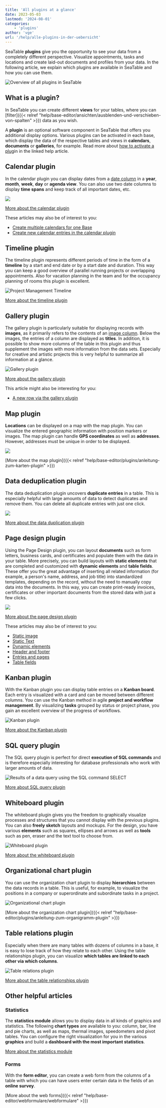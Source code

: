 ```yaml
---
title: 'All plugins at a glance'
date: 2023-05-03
lastmod: '2024-08-01'
categories:
    - 'plugins'
author: 'vge'
url: '/help/alle-plugins-in-der-uebersicht'
---
```


SeaTable **plugins** give you the opportunity to see your data from a completely different perspective. Visualize appointments, tasks and locations and create laid-out documents and profiles from your data. In the following article, we explain which plugins are available in SeaTable and how you can use them.

![Overview of all plugins in SeaTable](images/Uebersicht-ueber-alle-Plugins-in-SeaTable.gif)

## What is a plugin?

In SeaTable you can create different **views** for your tables, where you can [filter]({{< relref "help/base-editor/ansichten/ausblenden-und-verschieben-von-spalten" >}}) data as you wish.

A **plugin** is an optional software component in SeaTable that offers you additional display options. Various plugins can be activated in each base, which display the data of the respective tables and views in **calendars**, **documents** or **galleries**, for example. Read more about [how to activate a plug](https://seatable.io/en/docs/plugins/aktivieren-eines-plugins-in-einer-base/)in in the linked help article.

## Calendar plugin

In the calendar plugin you can display dates from a [date column](https://seatable.io/en/docs/datum-dauer-und-personen/die-datum-spalte/) in a **year**, **month**, **week**, **day** or **agenda view**. You can also use two date columns to display **time spans** and keep track of all important dates, etc.

![](images/Calendar.png)

[More about the calendar plugin](https://seatable.io/en/docs/plugins/anleitung-zum-kalender-plugin/)

These articles may also be of interest to you:

- [Create multiple calendars for one Base](https://seatable.io/en/docs/kalender-plugin/mehrere-kalender-fuer-eine-base-anlegen/)
- [Create new calendar entries in the calendar plugin](https://seatable.io/en/docs/kalender-plugin/neue-kalendereintraege-im-kalender-plugin-anlegen/)

## Timeline plugin

The timeline plugin represents different periods of time in the form of a **timeline** by a start and end date or by a start date and duration. This way you can keep a good overview of parallel running projects or overlapping appointments. Also for vacation planning in the team and for the occupancy planning of rooms this plugin is excellent.

![Project Management Timeline](images/projektmanagement-timeline.png)

[More about the timeline plugin](https://seatable.io/en/docs/plugins/anleitung-zum-timeline-plugin/)

## Gallery plugin

The gallery plugin is particularly suitable for displaying records with **images**, as it primarily refers to the contents of an [image column](https://seatable.io/en/docs/dateien-und-bilder/die-bild-spalte/). Below the images, the entries of a column are displayed as **titles**. In addition, it is possible to show more columns of the table in this plugin and thus supplement the images with more information from the data sets. Especially for creative and artistic projects this is very helpful to summarize all information at a glance.

![Gallery plugin](images/Galerie.png)

[More about the gallery plugin](https://seatable.io/en/docs/galerie-plugin/anleitung-zum-galerie-plugin/)

This article might also be interesting for you:

- [A new row via the gallery plugin](https://seatable.io/en/docs/galerie-plugin/eine-neue-zeile-ueber-das-galerie-plugin-hinzufuegen/)

## Map plugin

**Locations** can be displayed on a map with the map plugin. You can visualize the entered geographic information with position markers or images. The map plugin can handle **GPS coordinates** as well as **addresses**. However, addresses must be unique in order to be displayed.

![](images/Map.png)

[More about the map plugin]({{< relref "help/base-editor/plugins/anleitung-zum-karten-plugin" >}})

## Data deduplication plugin

The data deduplication plugin uncovers **duplicate entries** in a table. This is especially helpful with large amounts of data to detect duplicates and remove them. You can delete all duplicate entries with just one click.

![](images/Deduplication.png)

[More about the data duplication plugin](https://seatable.io/en/docs/plugins/anleitung-zum-datendeduplizierungs-plugin/)

## Page design plugin

Using the Page Design plugin, you can layout **documents** such as form letters, business cards, and certificates and populate them with the data in your table. More precisely, you can build layouts with **static elements** that are completed and customized with **dynamic elements** and **table fields**. These offer you the great advantage of inserting all related information (for example, a person's name, address, and job title) into standardized templates, depending on the record, without the need to manually copy data into the documents. In this way, you can create print-ready invoices, certificates or other important documents from the stored data with just a few clicks.

![](images/Pagedesign.png)

[More about the page design plugin](https://seatable.io/en/docs/seitendesign-plugin/anleitung-zum-seitendesign-plugin/)

These articles may also be of interest to you:

- [Static image](https://seatable.io/en/docs/seitendesign-plugin/statisches-bild/)
- [Static Text](https://seatable.io/en/docs/seitendesign-plugin/statischer-text/)
- [Dynamic elements](https://seatable.io/en/docs/seitendesign-plugin/dynamische-elemente/)
- [Header and footer](https://seatable.io/en/docs/seitendesign-plugin/kopf-und-fusszeile/)
- [Entries and pages](https://seatable.io/en/docs/seitendesign-plugin/eintraege-und-seiten/)
- [Table fields](https://seatable.io/en/docs/seitendesign-plugin/tabellenfelder/)

## Kanban plugin

With the Kanban plugin you can display table entries on a **Kanban board**. Each entry is visualized with a card and can be moved between different columns. You can use the Kanban method in agile **project and workflow management**. By visualizing **tasks** grouped by status or project phase, you gain an excellent overview of the progress of workflows.

![Kanban plugin](images/Kanban-Plugin.png)

[More about the Kanban plugin](https://seatable.io/en/docs/kanban-plugin/anleitung-zum-kanban-plugin/)

## SQL query plugin

The SQL query plugin is perfect for direct **execution of SQL commands** and is therefore especially interesting for database professionals who work with larger amounts of data.

![Results of a data query using the SQL command SELECT](images/results-data-sql-query.png)

[More about SQL query plugin](https://seatable.io/en/docs/plugins/anleitung-zum-sql-abfrage-plugin/)

## Whiteboard plugin

The whiteboard plugin gives you the freedom to graphically visualize processes and structures that you cannot display with the previous plugins. You can also **freely sketch** layouts and mockups. For the design, you have various **elements** such as squares, ellipses and arrows as well as **tools** such as pen, eraser and the text tool to choose from.

![Whiteboard plugin](images/Whiteboard-Plugin.png)

[More about the whiteboard plugin](https://seatable.io/en/docs/plugins/anleitung-zum-whiteboard-plugin/)

## Organizational chart plugin

You can use the organization chart plugin to display **hierarchies** between the data records in a table. This is useful, for example, to visualize the positions in a company or superordinate and subordinate tasks in a project.

![Organizational chart plugin](images/Organigramm-Plugin.png)

[More about the organization chart plugin]({{< relref "help/base-editor/plugins/anleitung-zum-organigramm-plugin" >}})

## Table relations plugin

Especially when there are many tables with dozens of columns in a base, it is easy to lose track of how they relate to each other. Using the table relationships plugin, you can visualize **which tables are linked to each other via which columns**.

![Table relations plugin](images/Table-Relationships-Plugin.png)

[More about the table relationships plugin](https://seatable.io/en/docs/plugins/anleitung-zum-tabellenbeziehungen-plugin/)

## Other helpful articles

### Statistics

The **statistics module** allows you to display data in all kinds of graphics and statistics. The following **chart types** are available to you: column, bar, line and pie charts, as well as maps, thermal images, speedometers and pivot tables. You can configure the right visualization for you in the various **graphics** and build a **dashboard with the most important statistics**.

[More about the statistics module](https://seatable.io/en/docs/plugins/anleitung-zum-statistik-plugin)

### Forms

With the **form editor**, you can create a web form from the columns of a table with which you can have users enter certain data in the fields of an **online survey**.

[More about the web forms]({{< relref "help/base-editor/webformulare/webformulare" >}})

